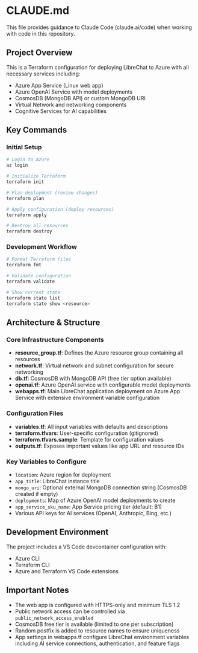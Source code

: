 # CLAUDE.md

This file provides guidance to Claude Code (claude.ai/code) when working with code in this repository.

## Project Overview

This is a Terraform configuration for deploying LibreChat to Azure with all necessary services including:
- Azure App Service (Linux web app)
- Azure OpenAI Service with model deployments
- CosmosDB (MongoDB API) or custom MongoDB URI
- Virtual Network and networking components
- Cognitive Services for AI capabilities

## Key Commands

### Initial Setup
```bash
# Login to Azure
az login

# Initialize Terraform
terraform init

# Plan deployment (review changes)
terraform plan

# Apply configuration (deploy resources)
terraform apply

# Destroy all resources
terraform destroy
```

### Development Workflow
```bash
# Format Terraform files
terraform fmt

# Validate configuration
terraform validate

# Show current state
terraform state list
terraform state show <resource>
```

## Architecture & Structure

### Core Infrastructure Components
- **resource_group.tf**: Defines the Azure resource group containing all resources
- **network.tf**: Virtual network and subnet configuration for secure networking
- **db.tf**: CosmosDB with MongoDB API (free tier option available)
- **openai.tf**: Azure OpenAI service with configurable model deployments
- **webapps.tf**: Main LibreChat application deployment on Azure App Service with extensive environment variable configuration

### Configuration Files
- **variables.tf**: All input variables with defaults and descriptions
- **terraform.tfvars**: User-specific configuration (gitignored)
- **terraform.tfvars.sample**: Template for configuration values
- **outputs.tf**: Exposes important values like app URL and resource IDs

### Key Variables to Configure
- `location`: Azure region for deployment
- `app_title`: LibreChat instance title
- `mongo_uri`: Optional external MongoDB connection string (CosmosDB created if empty)
- `deployments`: Map of Azure OpenAI model deployments to create
- `app_service_sku_name`: App Service pricing tier (default: B1)
- Various API keys for AI services (OpenAI, Anthropic, Bing, etc.)

## Development Environment

The project includes a VS Code devcontainer configuration with:
- Azure CLI
- Terraform CLI
- Azure and Terraform VS Code extensions

## Important Notes

- The web app is configured with HTTPS-only and minimum TLS 1.2
- Public network access can be controlled via `public_network_access_enabled`
- CosmosDB free tier is available (limited to one per subscription)
- Random postfix is added to resource names to ensure uniqueness
- App settings in webapps.tf configure LibreChat environment variables including AI service connections, authentication, and feature flags